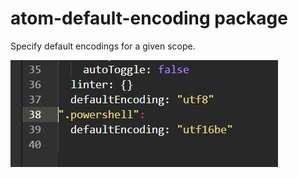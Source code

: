 # atom-default-encoding package

Specify default encodings for a given scope.

![A screenshot of your package](https://raw.githubusercontent.com/russlescai/atom-default-encoding/master/snapshot-defaultencoding.JPG)
